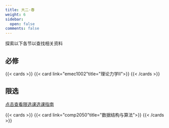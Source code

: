 ```yaml
---
title: 大二·春
weight: 6
sidebar:
  open: false
comments: false
---
```

探索以下各节以查找相关资料
## 必修
<!--more-->
{{< cards >}}
{{< card link="emec1002"title="理论力学Ⅱ">}}
{{< /cards >}}
## 限选
[点击查看限选课选课指南](https://hoa.moe/blog/selecting-distributive-lessons/)
<!--more-->
{{< cards >}}
{{< card link="comp2050"title="数据结构与算法">}}
{{< /cards >}}


